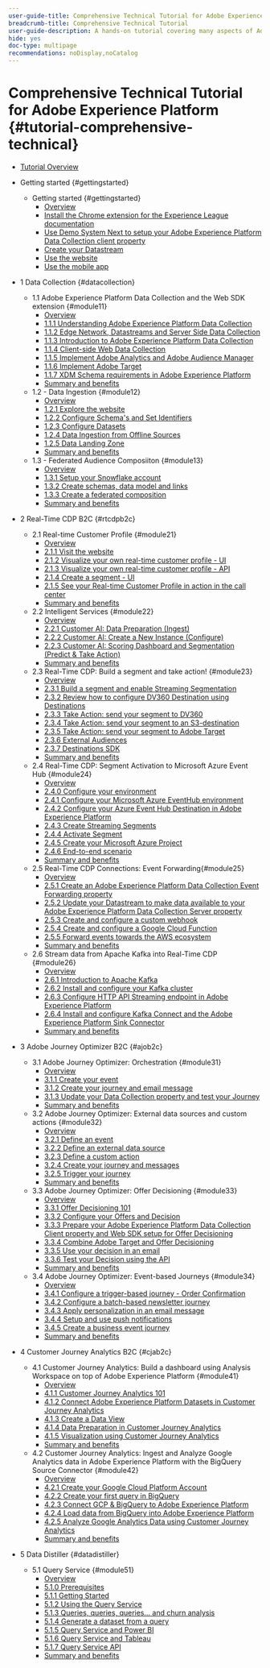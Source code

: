 ```yaml
---
user-guide-title: Comprehensive Technical Tutorial for Adobe Experience Platform
breadcrumb-title: Comprehensive Technical Tutorial
user-guide-description: A hands-on tutorial covering many aspects of Adobe Experience Platform, including connections to third-party systems.
hide: yes
doc-type: multipage
recommendations: noDisplay,noCatalog
---
```


# Comprehensive Technical Tutorial for Adobe Experience Platform {#tutorial-comprehensive-technical}

+ [Tutorial Overview](/help/tutorial-comprehensive-technical/overview.md)

+ Getting started {#gettingstarted}
  + Getting started {#gettingstarted}
    + [Overview](/help/tutorial-comprehensive-technical/modules/gettingstarted/gettingstarted/getting-started.md)
    + [Install the Chrome extension for the Experience League documentation](/help/tutorial-comprehensive-technical/modules/gettingstarted/gettingstarted/ex1.md)
    + [Use Demo System Next to setup your Adobe Experience Platform Data Collection client property](/help/tutorial-comprehensive-technical/modules/gettingstarted/gettingstarted/ex2.md)
    + [Create your Datastream](/help/tutorial-comprehensive-technical/modules/gettingstarted/gettingstarted/ex3.md)
    + [Use the website](/help/tutorial-comprehensive-technical/modules/gettingstarted/gettingstarted/ex4.md)
    + [Use the mobile app](/help/tutorial-comprehensive-technical/modules/gettingstarted/gettingstarted/ex5.md)

+ 1 Data Collection {#datacollection}
  + 1.1 Adobe Experience Platform Data Collection and the Web SDK extension {#module11}
    + [Overview](/help/tutorial-comprehensive-technical/modules/datacollection/module1.1/data-ingestion-launch-web-sdk.md)
    + [1.1.1 Understanding Adobe Experience Platform Data Collection](/help/tutorial-comprehensive-technical/modules/datacollection/module1.1/ex1.md)
    + [1.1.2 Edge Network, Datastreams and Server Side Data Collection](/help/tutorial-comprehensive-technical/modules/datacollection/module1.1/ex2.md)
    + [1.1.3 Introduction to Adobe Experience Platform Data Collection](/help/tutorial-comprehensive-technical/modules/datacollection/module1.1/ex3.md)
    + [1.1.4 Client-side Web Data Collection](/help/tutorial-comprehensive-technical/modules/datacollection/module1.1/ex4.md)
    + [1.1.5 Implement Adobe Analytics and Adobe Audience Manager](/help/tutorial-comprehensive-technical/modules/datacollection/module1.1/ex5.md)
    + [1.1.6 Implement Adobe Target](/help/tutorial-comprehensive-technical/modules/datacollection/module1.1/ex6.md)
    + [1.1.7 XDM Schema requirements in Adobe Experience Platform](/help/tutorial-comprehensive-technical/modules/datacollection/module1.1/ex7.md)
    + [Summary and benefits](/help/tutorial-comprehensive-technical/modules/datacollection/module1.1/summary.md)
  + 1.2 - Data Ingestion {#module12}
    + [Overview](/help/tutorial-comprehensive-technical/modules/datacollection/module1.2/data-ingestion.md)
    + [1.2.1 Explore the website](/help/tutorial-comprehensive-technical/modules/datacollection/module1.2/ex1.md)
    + [1.2.2 Configure Schema's and Set Identifiers](/help/tutorial-comprehensive-technical/modules/datacollection/module1.2/ex2.md)
    + [1.2.3 Configure Datasets](/help/tutorial-comprehensive-technical/modules/datacollection/module1.2/ex3.md)
    + [1.2.4 Data Ingestion from Offline Sources](/help/tutorial-comprehensive-technical/modules/datacollection/module1.2/ex4.md)  
    + [1.2.5 Data Landing Zone](/help/tutorial-comprehensive-technical/modules/datacollection/module1.2/ex5.md)
    + [Summary and benefits](/help/tutorial-comprehensive-technical/modules/datacollection/module1.2/summary.md)
  + 1.3 - Federated Audience Composiiton {#module13}
    + [Overview](/help/tutorial-comprehensive-technical/modules/datacollection/module1.3/fac.md)
    + [1.3.1 Setup your Snowflake account](/help/tutorial-comprehensive-technical/modules/datacollection/module1.3/ex1.md)
    + [1.3.2 Create schemas, data model and links](/help/tutorial-comprehensive-technical/modules/datacollection/module1.3/ex2.md)
    + [1.3.3 Create a federated composition](/help/tutorial-comprehensive-technical/modules/datacollection/module1.3/ex3.md)
    + [Summary and benefits](/help/tutorial-comprehensive-technical/modules/datacollection/module1.3/summary.md)

+ 2 Real-Time CDP B2C {#rtcdpb2c}  
  + 2.1 Real-time Customer Profile {#module21}
    + [Overview](/help/tutorial-comprehensive-technical/modules/rtcdp-b2c/module2.1/real-time-customer-profile.md)
    + [2.1.1 Visit the website](/help/tutorial-comprehensive-technical/modules/rtcdp-b2c/module2.1/ex1.md)
    + [2.1.2 Visualize your own real-time customer profile - UI](/help/tutorial-comprehensive-technical/modules/rtcdp-b2c/module2.1/ex2.md)
    + [2.1.3 Visualize your own real-time customer profile - API](/help/tutorial-comprehensive-technical/modules/rtcdp-b2c/module2.1/ex3.md)
    + [2.1.4 Create a segment - UI](/help/tutorial-comprehensive-technical/modules/rtcdp-b2c/module2.1/ex4.md)
    + [2.1.5 See your Real-time Customer Profile in action in the call center](/help/tutorial-comprehensive-technical/modules/rtcdp-b2c/module2.1/ex5.md)
    + [Summary and benefits](/help/tutorial-comprehensive-technical/modules/rtcdp-b2c/module2.1/summary.md)
  + 2.2 Intelligent Services {#module22}
    + [Overview](/help/tutorial-comprehensive-technical/modules/rtcdp-b2c/module2.2/intelligent-services.md)
    + [2.2.1 Customer AI: Data Preparation (Ingest)](/help/tutorial-comprehensive-technical/modules/rtcdp-b2c/module2.2/ex1.md)
    + [2.2.2 Customer AI: Create a New Instance (Configure)](/help/tutorial-comprehensive-technical/modules/rtcdp-b2c/module2.2/ex2.md)
    + [2.2.3 Customer AI: Scoring Dashboard and Segmentation (Predict & Take Action)](/help/tutorial-comprehensive-technical/modules/rtcdp-b2c/module2.2/ex3.md)
    + [Summary and benefits](/help/tutorial-comprehensive-technical/modules/rtcdp-b2c/module2.2/summary.md)
  + 2.3 Real-Time CDP: Build a segment and take action! {#module23}
    + [Overview](/help/tutorial-comprehensive-technical/modules/rtcdp-b2c/module2.3/real-time-cdp-build-a-segment-take-action.md)
    + [2.3.1 Build a segment and enable Streaming Segmentation](/help/tutorial-comprehensive-technical/modules/rtcdp-b2c/module2.3/ex1.md)
    + [2.3.2 Review how to configure DV360 Destination using Destinations](/help/tutorial-comprehensive-technical/modules/rtcdp-b2c/module2.3/ex2.md)
    + [2.3.3 Take Action: send your segment to DV360](/help/tutorial-comprehensive-technical/modules/rtcdp-b2c/module2.3/ex3.md)
    + [2.3.4 Take Action: send your segment to an S3-destination](/help/tutorial-comprehensive-technical/modules/rtcdp-b2c/module2.3/ex4.md)
    + [2.3.5 Take Action: send your segment to Adobe Target](/help/tutorial-comprehensive-technical/modules/rtcdp-b2c/module2.3/ex5.md)
    + [2.3.6 External Audiences](/help/tutorial-comprehensive-technical/modules/rtcdp-b2c/module2.3/ex6.md)
    + [2.3.7 Destinations SDK](/help/tutorial-comprehensive-technical/modules/rtcdp-b2c/module2.3/ex7.md)
    + [Summary and benefits](/help/tutorial-comprehensive-technical/modules/rtcdp-b2c/module2.3/summary.md)
  + 2.4 Real-Time CDP: Segment Activation to Microsoft Azure Event Hub {#module24}
    + [Overview](/help/tutorial-comprehensive-technical/modules/rtcdp-b2c/module2.4/segment-activation-microsoft-azure-eventhub.md)
    + [2.4.0 Configure your environment](/help/tutorial-comprehensive-technical/modules/rtcdp-b2c/module2.4/ex0.md)
    + [2.4.1 Configure your Microsoft Azure EventHub environment](/help/tutorial-comprehensive-technical/modules/rtcdp-b2c/module2.4/ex1.md)
    + [2.4.2 Configure your Azure Event Hub Destination in Adobe Experience Platform](/help/tutorial-comprehensive-technical/modules/rtcdp-b2c/module2.4/ex2.md)
    + [2.4.3 Create Streaming Segments](/help/tutorial-comprehensive-technical/modules/rtcdp-b2c/module2.4/ex3.md)
    + [2.4.4 Activate Segment](/help/tutorial-comprehensive-technical/modules/rtcdp-b2c/module2.4/ex4.md)
    + [2.4.5 Create your Microsoft Azure Project](/help/tutorial-comprehensive-technical/modules/rtcdp-b2c/module2.4/ex5.md)
    + [2.4.6 End-to-end scenario](/help/tutorial-comprehensive-technical/modules/rtcdp-b2c/module2.4/ex6.md)
    + [Summary and benefits](/help/tutorial-comprehensive-technical/modules/rtcdp-b2c/module2.4/summary.md)
  + 2.5 Real-Time CDP Connections: Event Forwarding{#module25}
    + [Overview](/help/tutorial-comprehensive-technical/modules/rtcdp-b2c/module2.5/aep-data-collection-ssf.md)
    + [2.5.1 Create an Adobe Experience Platform Data Collection Event Forwarding property](/help/tutorial-comprehensive-technical/modules/rtcdp-b2c/module2.5/ex1.md)
    + [2.5.2 Update your Datastream to make data available to your Adobe Experience Platform Data Collection Server property](/help/tutorial-comprehensive-technical/modules/rtcdp-b2c/module2.5/ex2.md)
    + [2.5.3 Create and configure a custom webhook](/help/tutorial-comprehensive-technical/modules/rtcdp-b2c/module2.5/ex3.md)
    + [2.5.4 Create and configure a Google Cloud Function](/help/tutorial-comprehensive-technical/modules/rtcdp-b2c/module2.5/ex4.md)
    + [2.5.5 Forward events towards the AWS ecosystem](/help/tutorial-comprehensive-technical/modules/rtcdp-b2c/module2.5/ex5.md)
    + [Summary and benefits](/help/tutorial-comprehensive-technical/modules/rtcdp-b2c/module2.5/summary.md)
  + 2.6 Stream data from Apache Kafka into Real-Time CDP {#module26}
    + [Overview](/help/tutorial-comprehensive-technical/modules/rtcdp-b2c/module2.6/aep-apache-kafka.md)
    + [2.6.1 Introduction to Apache Kafka](/help/tutorial-comprehensive-technical/modules/rtcdp-b2c/module2.6/ex1.md)
    + [2.6.2 Install and configure your Kafka cluster](/help/tutorial-comprehensive-technical/modules/rtcdp-b2c/module2.6/ex2.md)
    + [2.6.3 Configure HTTP API Streaming endpoint in Adobe Experience Platform](/help/tutorial-comprehensive-technical/modules/rtcdp-b2c/module2.6/ex3.md)
    + [2.6.4 Install and configure Kafka Connect and the Adobe Experience Platform Sink Connector](/help/tutorial-comprehensive-technical/modules/rtcdp-b2c/module2.6/ex4.md)
    + [Summary and benefits](/help/tutorial-comprehensive-technical/modules/rtcdp-b2c/module2.6/summary.md)

+ 3 Adobe Journey Optimizer B2C {#ajob2c} 
  + 3.1 Adobe Journey Optimizer: Orchestration {#module31}
    + [Overview](/help/tutorial-comprehensive-technical/modules/ajo-b2c/module3.1/journey-orchestration-create-account.md)
    + [3.1.1 Create your event](/help/tutorial-comprehensive-technical/modules/ajo-b2c/module3.1/ex1.md)
    + [3.1.2 Create your journey and email message](/help/tutorial-comprehensive-technical/modules/ajo-b2c/module3.1/ex2.md)
    + [3.1.3 Update your Data Collection property and test your Journey](/help/tutorial-comprehensive-technical/modules/ajo-b2c/module3.1/ex3.md)
    + [Summary and benefits](/help/tutorial-comprehensive-technical/modules/ajo-b2c/module3.1/summary.md)
  + 3.2 Adobe Journey Optimizer: External data sources and custom actions {#module32}
    + [Overview](/help/tutorial-comprehensive-technical/modules/ajo-b2c/module3.2/journey-orchestration-external-weather-api-sms.md)
    + [3.2.1 Define an event](/help/tutorial-comprehensive-technical/modules/ajo-b2c/module3.2/ex1.md)
    + [3.2.2 Define an external data source](/help/tutorial-comprehensive-technical/modules/ajo-b2c/module3.2/ex2.md)
    + [3.2.3 Define a custom action](/help/tutorial-comprehensive-technical/modules/ajo-b2c/module3.2/ex3.md)
    + [3.2.4 Create your journey and messages](/help/tutorial-comprehensive-technical/modules/ajo-b2c/module3.2/ex4.md)
    + [3.2.5 Trigger your journey](/help/tutorial-comprehensive-technical/modules/ajo-b2c/module3.2/ex5.md)
    + [Summary and benefits](/help/tutorial-comprehensive-technical/modules/ajo-b2c/module3.2/summary.md)
  + 3.3 Adobe Journey Optimizer: Offer Decisioning {#module33}
    + [Overview](/help/tutorial-comprehensive-technical/modules/ajo-b2c/module3.3/offer-decisioning.md)
    + [3.3.1 Offer Decisioning 101](/help/tutorial-comprehensive-technical/modules/ajo-b2c/module3.3/ex1.md)
    + [3.3.2 Configure your Offers and Decision](/help/tutorial-comprehensive-technical/modules/ajo-b2c/module3.3/ex2.md)
    + [3.3.3 Prepare your Adobe Experience Platform Data Collection Client property and Web SDK setup for Offer Decisioning](/help/tutorial-comprehensive-technical/modules/ajo-b2c/module3.3/ex3.md)
    + [3.3.4 Combine Adobe Target and Offer Decisioning](/help/tutorial-comprehensive-technical/modules/ajo-b2c/module3.3/ex4.md)
    + [3.3.5 Use your decision in an email](/help/tutorial-comprehensive-technical/modules/ajo-b2c/module3.3/ex5.md)
    + [3.3.6 Test your Decision using the API](/help/tutorial-comprehensive-technical/modules/ajo-b2c/module3.3/ex6.md)
    + [Summary and benefits](/help/tutorial-comprehensive-technical/modules/ajo-b2c/module3.3/summary.md)
  + 3.4 Adobe Journey Optimizer: Event-based Journeys {#module34}
    + [Overview](/help/tutorial-comprehensive-technical/modules/ajo-b2c/module3.4/journeyoptimizer.md)
    + [3.4.1 Configure a trigger-based journey - Order Confirmation](/help/tutorial-comprehensive-technical/modules/ajo-b2c/module3.4/ex1.md)
    + [3.4.2 Configure a batch-based newsletter journey](/help/tutorial-comprehensive-technical/modules/ajo-b2c/module3.4/ex2.md)
    + [3.4.3 Apply personalization in an email message](/help/tutorial-comprehensive-technical/modules/ajo-b2c/module3.4/ex3.md)
    + [3.4.4 Setup and use push notifications](/help/tutorial-comprehensive-technical/modules/ajo-b2c/module3.4/ex4.md)
    + [3.4.5 Create a business event journey](/help/tutorial-comprehensive-technical/modules/ajo-b2c/module3.4/ex5.md)
    + [Summary and benefits](/help/tutorial-comprehensive-technical/modules/ajo-b2c/module3.4/summary.md)

+ 4 Customer Journey Analytics B2C {#cjab2c} 
  + 4.1 Customer Journey Analytics: Build a dashboard using Analysis Workspace on top of Adobe Experience Platform {#module41}
    + [Overview](/help/tutorial-comprehensive-technical/modules/cja-b2c/module4.1/customer-journey-analytics-build-a-dashboard.md)
    + [4.1.1 Customer Journey Analytics 101](/help/tutorial-comprehensive-technical/modules/cja-b2c/module4.1/ex1.md)
    + [4.1.2 Connect Adobe Experience Platform Datasets in Customer Journey Analytics](/help/tutorial-comprehensive-technical/modules/cja-b2c/module4.1/ex2.md)
    + [4.1.3 Create a Data View](/help/tutorial-comprehensive-technical/modules/cja-b2c/module4.1/ex3.md)
    + [4.1.4 Data Preparation in Customer Journey Analytics](/help/tutorial-comprehensive-technical/modules/cja-b2c/module4.1/ex4.md)
    + [4.1.5 Visualization using Customer Journey Analytics](/help/tutorial-comprehensive-technical/modules/cja-b2c/module4.1/ex5.md)
    + [Summary and benefits](/help/tutorial-comprehensive-technical/modules/cja-b2c/module4.1/summary.md)
  + 4.2 Customer Journey Analytics: Ingest and Analyze Google Analytics data in Adobe Experience Platform with the BigQuery Source Connector {#module42}
    + [Overview](/help/tutorial-comprehensive-technical/modules/cja-b2c/module4.2/customer-journey-analytics-bigquery-gcp.md)
    + [4.2.1 Create your Google Cloud Platform Account](/help/tutorial-comprehensive-technical/modules/cja-b2c/module4.2/ex1.md)
    + [4.2.2 Create your first query in BigQuery](/help/tutorial-comprehensive-technical/modules/cja-b2c/module4.2/ex2.md)
    + [4.2.3 Connect GCP & BigQuery to Adobe Experience Platform](/help/tutorial-comprehensive-technical/modules/cja-b2c/module4.2/ex3.md)
    + [4.2.4 Load data from BigQuery into Adobe Experience Platform](/help/tutorial-comprehensive-technical/modules/cja-b2c/module4.2/ex4.md)
    + [4.2.5 Analyze Google Analytics Data using Customer Journey Analytics](/help/tutorial-comprehensive-technical/modules/cja-b2c/module4.2/ex5.md)
    + [Summary and benefits](/help/tutorial-comprehensive-technical/modules/cja-b2c/module4.2/summary.md)

+ 5 Data Distiller {#datadistiller} 
  + 5.1 Query Service {#module51}
    + [Overview](/help/tutorial-comprehensive-technical/modules/datadistiller/module5.1/query-service.md)
    + [5.1.0 Prerequisites](/help/tutorial-comprehensive-technical/modules/datadistiller/module5.1/ex0.md)
    + [5.1.1 Getting Started](/help/tutorial-comprehensive-technical/modules/datadistiller/module5.1/ex1.md)
    + [5.1.2 Using the Query Service](/help/tutorial-comprehensive-technical/modules/datadistiller/module5.1/ex2.md)
    + [5.1.3 Queries, queries, queries... and churn analysis](/help/tutorial-comprehensive-technical/modules/datadistiller/module5.1/ex3.md)
    + [5.1.4 Generate a dataset from a query](/help/tutorial-comprehensive-technical/modules/datadistiller/module5.1/ex4.md)
    + [5.1.5 Query Service and Power BI](/help/tutorial-comprehensive-technical/modules/datadistiller/module5.1/ex5.md)
    + [5.1.6 Query Service and Tableau](/help/tutorial-comprehensive-technical/modules/datadistiller/module5.1/ex6.md)
    + [5.1.7 Query Service API](/help/tutorial-comprehensive-technical/modules/datadistiller/module5.1/ex7.md)
    + [Summary and benefits](/help/tutorial-comprehensive-technical/modules/datadistiller/module5.1/summary.md)




